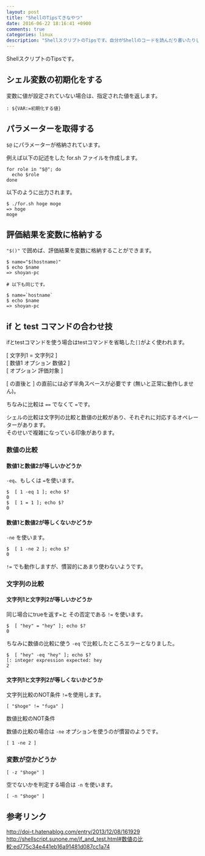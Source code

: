 ```yaml
---
layout: post
title: "ShellのTipsてきなやつ"
date: 2016-06-22 18:16:41 +0900
comments: true
categories: linux
description: "ShellスクリプトのTipsです。自分がShellのコードを読んだり書いたりしたときにでてきた疑問のメモでもあります。"
---
```


ShellスクリプトのTipsです。

## シェル変数の初期化をする

変数に値が設定されていない場合は、指定された値を返します。


~~~
: ${VAR:=初期化する値}

~~~

## パラメーターを取得する

`$@` にパラメーターが格納されています。

例えば以下の記述をした for.sh ファイルを作成します。


~~~
for role in "$@"; do
  echo $role
done

~~~

以下のように出力されます。


~~~
$ ./for.sh hoge moge
=> hoge
moge

~~~

## 評価結果を変数に格納する

`"$()"` で囲めば、評価結果を変数に格納することができます。


~~~
$ name="$(hostname)"
$ echo $name
=> shoyan-pc

# 以下も同じです。

$ name=`hostname`
$ echo $name
=> shoyan-pc

~~~

## if と test コマンドの合わせ技

ifとtestコマンドを使う場合はtestコマンドを省略した`[]`がよく使われます。

[ 文字列1 = 文字列2 ]  
[ 数値1 オプション 数値2 ]  
[ オプション 評価対象 ]  

[ の直後と ] の直前には必ず半角スペースが必要です (無いと正常に動作しません)。

ちなみに比較は `==` でなくて `=`です。

シェルの比較は文字列の比較と数値の比較があり、それぞれに対応するオペレーターがあります。  
そのせいで複雑になっている印象があります。

### 数値の比較

#### 数値1と数値2が等しいかどうか

`-eq`、もしくは `=`を使います。


~~~
$  [ 1 -eq 1 ]; echo $?
0
$  [ 1 = 1 ]; echo $?
0

~~~

#### 数値1と数値2が等しくないかどうか

`-ne` を使います。


~~~
$  [ 1 -ne 2 ]; echo $?
0

~~~

`!=` でも動作しますが、慣習的にあまり使わないようです。

### 文字列の比較
#### 文字列1と文字列2が等しいかどうか

同じ場合にtrueを返す`=`と その否定である `!=` を使います。


~~~
$  [ "hey" = "hey" ]; echo $?
0

~~~

ちなみに数値の比較に使う `-eq` で比較したところエラーとなりました。


~~~
$  [ "hey" -eq "hey" ]; echo $?
[: integer expression expected: hey
2

~~~

#### 文字列1と文字列2が等しくないかどうか

文字列比較のNOT条件
`!=`を使用します。


~~~
[ "$hoge" != "fuga" ]

~~~

数値比較のNOT条件

数値の比較の場合は `-ne` オプションを使うのが慣習のようです。


~~~
[ 1 -ne 2 ]

~~~

### 変数が空かどうか


~~~
[ -z "$hoge" ]

~~~

空でないかを判定する場合は `-n` を使います。


~~~
[ -n "$hoge" ]

~~~

## 参考リンク

http://doi-t.hatenablog.com/entry/2013/12/08/161929
http://shellscript.sunone.me/if_and_test.html#数値の比較:ed775c34e441eb16a91481d087cc1a74

